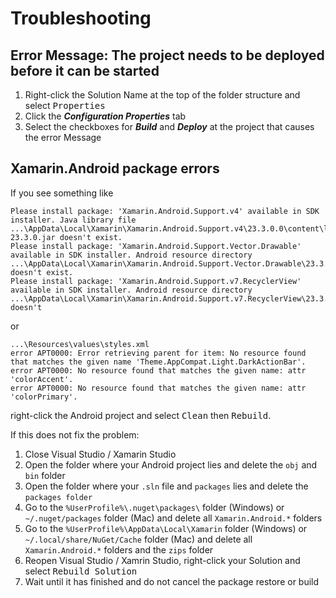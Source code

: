# Troubleshooting

## Error Message: The project needs to be deployed before it can be started

1. Right-click the Solution Name at the top of the folder structure and select <kbd>Properties</kbd>
1. Click the ***Configuration Properties*** tab
1. Select the checkboxes for ***Build*** and ***Deploy*** at the project that causes the error Message

## Xamarin.Android package errors
If you see something like
```
Please install package: 'Xamarin.Android.Support.v4' available in SDK installer. Java library file ...\AppData\Local\Xamarin\Xamarin.Android.Support.v4\23.3.0.0\content\libs/internal_impl-23.3.0.jar doesn't exist.	
Please install package: 'Xamarin.Android.Support.Vector.Drawable' available in SDK installer. Android resource directory ...\AppData\Local\Xamarin\Xamarin.Android.Support.Vector.Drawable\23.3.0.0\content\./ doesn't exist.
Please install package: 'Xamarin.Android.Support.v7.RecyclerView' available in SDK installer. Android resource directory ...\AppData\Local\Xamarin\Xamarin.Android.Support.v7.RecyclerView\23.3.0.0\content\./ doesn't 
```

or

```
...\Resources\values\styles.xml
error APT0000: Error retrieving parent for item: No resource found that matches the given name 'Theme.AppCompat.Light.DarkActionBar'.
error APT0000: No resource found that matches the given name: attr 'colorAccent'.
error APT0000: No resource found that matches the given name: attr 'colorPrimary'.
```
right-click the Android project and select <kbd>Clean</kbd> then <kbd>Rebuild</kbd>.

If this does not fix the problem:

1. Close Visual Studio / Xamarin Studio
1. Open the folder where your Android project lies and delete the `obj` and `bin` folder
1. Open the folder where your `.sln` file and `packages` lies and delete the `packages folder`
1. Go to the `%UserProfile%\.nuget\packages\` folder (Windows) or `~/.nuget/packages` folder (Mac) and delete all `Xamarin.Android.*` folders
1. Go to the `%UserProfile%\AppData\Local\Xamarin` folder (Windows) or `~/.local/share/NuGet/Cache` folder (Mac) and delete all `Xamarin.Android.*` folders and the `zips` folder
1. Reopen Visual Studio / Xamrin Studio, right-click your Solution and select <kbd>Rebuild Solution</kbd>
1. Wait until it has finished and do not cancel the package restore or build
